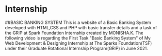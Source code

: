 # Internship
##BASIC BANKING SYSTEM
      This is a website of a Basic Banking System developed with HTML,CSS and PHP with basic transfer details and a task of the GRIP at Spark Foundation Internship created by MONISHA.K.
     The following video is regarding the First Task "Basic Banking System" of My Web Development & Designing Internship at The Sparks Foundation(TSF) under their Graduate Rotational Internship Program(GRIP) in June 2021.
